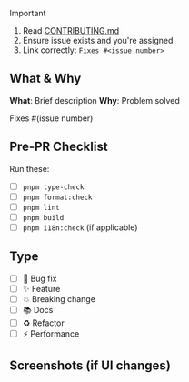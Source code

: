 > [!IMPORTANT]
>
> 1. Read [CONTRIBUTING.md](../CONTRIBUTING.md)
> 2. Ensure issue exists and you're assigned
> 3. Link correctly: `Fixes #<issue number>`

## What & Why

**What**: Brief description
**Why**: Problem solved

Fixes #(issue number)

## Pre-PR Checklist

Run these:

- [ ] `pnpm type-check`
- [ ] `pnpm format:check`
- [ ] `pnpm lint`
- [ ] `pnpm build`
- [ ] `pnpm i18n:check` (if applicable)

## Type

- [ ] 🐛 Bug fix
- [ ] ✨ Feature
- [ ] 💥 Breaking change
- [ ] 📚 Docs
- [ ] ♻️ Refactor
- [ ] ⚡ Performance

## Screenshots (if UI changes)
